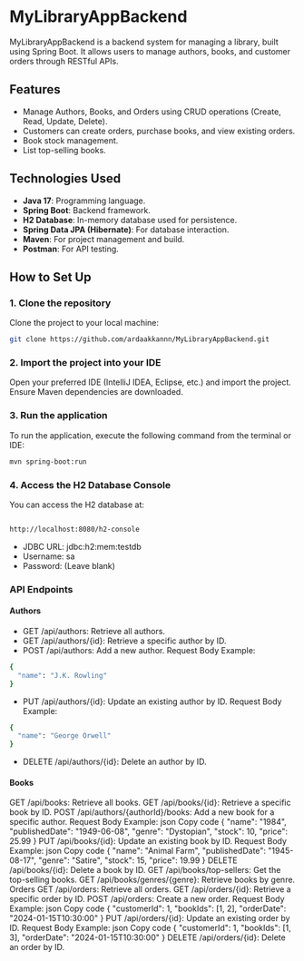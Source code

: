# MyLibraryAppBackend

MyLibraryAppBackend is a backend system for managing a library, built using Spring Boot. It allows users to manage authors, books, and customer orders through RESTful APIs.

## Features

- Manage Authors, Books, and Orders using CRUD operations (Create, Read, Update, Delete).
- Customers can create orders, purchase books, and view existing orders.
- Book stock management.
- List top-selling books.

## Technologies Used

- **Java 17**: Programming language.
- **Spring Boot**: Backend framework.
- **H2 Database**: In-memory database used for persistence.
- **Spring Data JPA (Hibernate)**: For database interaction.
- **Maven**: For project management and build.
- **Postman**: For API testing.

## How to Set Up

### 1. Clone the repository
Clone the project to your local machine:
```bash
git clone https://github.com/ardaakkannn/MyLibraryAppBackend.git
```

### 2. Import the project into your IDE
Open your preferred IDE (IntelliJ IDEA, Eclipse, etc.) and import the project.  
Ensure Maven dependencies are downloaded.

### 3. Run the application
To run the application, execute the following command from the terminal or IDE:
```bash
mvn spring-boot:run
```
### 4. Access the H2 Database Console
You can access the H2 database at:

```bash

http://localhost:8080/h2-console
```
- JDBC URL: jdbc:h2:mem:testdb
- Username: sa
- Password: (Leave blank)

### API Endpoints
#### Authors
- GET /api/authors: Retrieve all authors.
- GET /api/authors/{id}: Retrieve a specific author by ID.
- POST /api/authors: Add a new author.
Request Body Example:
```bash
{
  "name": "J.K. Rowling"
}
```
- PUT /api/authors/{id}: Update an existing author by ID.
Request Body Example:
```bash
{
  "name": "George Orwell"
}
```
- DELETE /api/authors/{id}: Delete an author by ID.
#### Books
GET /api/books: Retrieve all books.
GET /api/books/{id}: Retrieve a specific book by ID.
POST /api/authors/{authorId}/books: Add a new book for a specific author.
Request Body Example:
json
Copy code
{
  "name": "1984",
  "publishedDate": "1949-06-08",
  "genre": "Dystopian",
  "stock": 10,
  "price": 25.99
}
PUT /api/books/{id}: Update an existing book by ID.
Request Body Example:
json
Copy code
{
  "name": "Animal Farm",
  "publishedDate": "1945-08-17",
  "genre": "Satire",
  "stock": 15,
  "price": 19.99
}
DELETE /api/books/{id}: Delete a book by ID.
GET /api/books/top-sellers: Get the top-selling books.
GET /api/books/genres/{genre}: Retrieve books by genre.
Orders
GET /api/orders: Retrieve all orders.
GET /api/orders/{id}: Retrieve a specific order by ID.
POST /api/orders: Create a new order.
Request Body Example:
json
Copy code
{
  "customerId": 1,
  "bookIds": [1, 2],
  "orderDate": "2024-01-15T10:30:00"
}
PUT /api/orders/{id}: Update an existing order by ID.
Request Body Example:
json
Copy code
{
  "customerId": 1,
  "bookIds": [1, 3],
  "orderDate": "2024-01-15T10:30:00"
}
DELETE /api/orders/{id}: Delete an order by ID.
